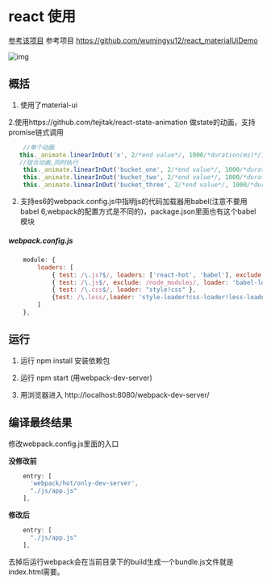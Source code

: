 react 使用
==================
[参考该项目](https://github.com/zhangmengxue/React-Learning)
参考项目 https://github.com/wumingyu12/react_materialUiDemo

![img]()

概括
----
1. 使用了material-ui

2.使用https://github.com/tejitak/react-state-animation 做state的动画，支持promise链式调用
```javascript
    //单个动画
   this._animate.linearInOut('x', 2/*end value*/, 1000/*duration(ms)*/)
   //组合动画,同时执行
    this._animate.linearInOut('bucket_one', 2/*end value*/, 1000/*duration(ms)*/)
    this._animate.linearInOut('bucket_two', 2/*end value*/, 1000/*duration(ms)*/)
    this._animate.linearInOut('bucket_three', 2/*end value*/, 1000/*duration(ms)*/)

```

2. 支持es6的webpack.config.js中指明js的代码加载器用babel(注意不要用babel 6,webpack的配置方式是不同的)，package.json里面也有这个babel模块

##### webpack.config.js
```javascript
	module: {
        loaders: [
            { test: /\.js?$/, loaders: ['react-hot', 'babel'], exclude: /node_modules/ },
            { test: /\.js$/, exclude: /node_modules/, loader: 'babel-loader'},
            { test: /\.css$/, loader: "style!css" },
            {test: /\.less/,loader: 'style-loader!css-loader!less-loader'}
        ]
    },
```

运行
-----

1. 运行 npm install 安装依赖包

2. 运行 npm start (用webpack-dev-server)

3. 用浏览器进入 http://localhost:8080/webpack-dev-server/

编译最终结果
-------------
修改webpack.config.js里面的入口

**没修改前**
```javascript
    entry: [
      'webpack/hot/only-dev-server',
      "./js/app.js"
    ],
```

**修改后**
```javascript
    entry: [
      "./js/app.js"
    ],
```

去掉后运行webpack会在当前目录下的build生成一个bundle.js文件就是index.html需要。
